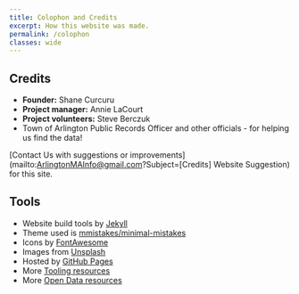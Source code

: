 ```yaml
---
title: Colophon and Credits
excerpt: How this website was made.
permalink: /colophon
classes: wide
---
```


## Credits

- **Founder:** Shane Curcuru
- **Project manager:** Annie LaCourt
- **Project volunteers:** Steve Berczuk
- Town of Arlington Public Records Officer and other officials - for helping us find the data!

[Contact Us with suggestions or improvements](mailto:ArlingtonMAInfo@gmail.com?Subject=[Credits] Website Suggestion) for this site.

## Tools

- Website build tools by [Jekyll](https://jekyllrb.com/)
- Theme used is [mmistakes/minimal-mistakes](https://github.com/mmistakes/minimal-mistakes)
- Icons by [FontAwesome](http://fontawesome.io/)
- Images from [Unsplash](https://unsplash.com/)
- Hosted by [GitHub Pages](https://pages.github.com/)
- More [Tooling resources](https://github.com/ArlingtonMA/arlingtonma.info/wiki/Tooling)
- More [Open Data resources](https://github.com/ArlingtonMA/arlingtonma.info/wiki/Open-Data-Resources)
